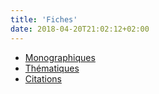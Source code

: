 ```yaml
---
title: 'Fiches'
date: 2018-04-20T21:02:12+02:00
---
```


* [Monographiques](auteurs/)
* [Thématiques](themes/)
* [Citations](citations/)